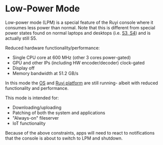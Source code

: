 # Low-Power Mode

Low-power mode (LPM) is a special feature of the Ruyi console where it consumes less power than normal.  Note that this is different from special power states found on normal laptops and desktops (i.e. [S3, S4](https://msdn.microsoft.com/en-us/library/windows/desktop/aa373229(v=vs.85).aspx)) and is actually still S5.

Reduced hardware functionality/performance:

- Single CPU core at 600 MHz (other 3 cores power-gated)
- GPU and other IPs (including HW encoder/decoder) clock-gated
- Display off
- Memory bandwidth at 51.2 GB/s

In this mode the [OS](os.md) and [Ruyi platform](layer0.md) are still running- albeit with reduced functionality and performance.

This mode is intended for:

- Downloading/uploading
- Patching of both the system and applications
- "Always-on" fileserver
- IoT functionality

Because of the above constraints, apps will need to react to notifications that the console is about to switch to LPM and shutdown.